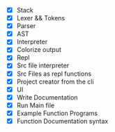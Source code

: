 - [x] Stack
- [x] Lexer && Tokens
- [x] Parser
- [x] AST
- [x] Interpreter
- [x] Colorize output
- [x] Repl
- [x] Src file interpreter
- [x] Src Files as repl functions
- [x] Project creator from the cli
- [x] UI
- [x] Write Documentation
- [x] Run Main file
- [x] Example Function Programs
- [x] Function Documentation syntax
